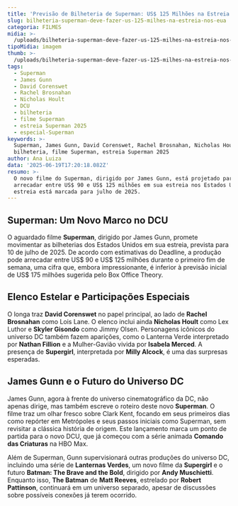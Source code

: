 ```yaml
---
title: 'Previsão de Bilheteria de Superman: US$ 125 Milhões na Estreia nos EUA'
slug: bilheteria-superman-deve-fazer-us-125-milhes-na-estreia-nos-eua
categoria: FILMES
midia: >-
  /uploads/bilheteria-superman-deve-fazer-us-125-milhes-na-estreia-nos-eua-thumb.jpg
tipoMidia: imagem
thumb: >-
  /uploads/bilheteria-superman-deve-fazer-us-125-milhes-na-estreia-nos-eua-thumb.jpg
tags:
  - Superman
  - James Gunn
  - David Corenswet
  - Rachel Brosnahan
  - Nicholas Hoult
  - DCU
  - bilheteria
  - filme Superman
  - estreia Superman 2025
  - especial-Superman
keywords: >-
  Superman, James Gunn, David Corenswet, Rachel Brosnahan, Nicholas Hoult, DCU,
  bilheteria, filme Superman, estreia Superman 2025
author: Ana Luiza
data: '2025-06-19T17:20:18.082Z'
resumo: >-
  O novo filme do Superman, dirigido por James Gunn, está projetado para
  arrecadar entre US$ 90 e US$ 125 milhões em sua estreia nos Estados Unidos. A
  estreia está marcada para julho de 2025.
---
```


## Superman: Um Novo Marco no DCU

O aguardado filme **Superman**, dirigido por James Gunn, promete movimentar as bilheterias dos Estados Unidos em sua estreia, prevista para 10 de julho de 2025. De acordo com estimativas do Deadline, a produção pode arrecadar entre US$ 90 e US$ 125 milhões durante o primeiro fim de semana, uma cifra que, embora impressionante, é inferior à previsão inicial de US$ 175 milhões sugerida pelo Box Office Theory.

## Elenco Estelar e Participações Especiais

O longa traz **David Corenswet** no papel principal, ao lado de **Rachel Brosnahan** como Lois Lane. O elenco inclui ainda **Nicholas Hoult** como Lex Luthor e **Skyler Gisondo** como Jimmy Olsen. Personagens icônicos do universo DC também fazem aparições, como o Lanterna Verde interpretado por **Nathan Fillion** e a Mulher-Gavião vivida por **Isabela Merced**. A presença de **Supergirl**, interpretada por **Milly Alcock**, é uma das surpresas esperadas.

## James Gunn e o Futuro do Universo DC

James Gunn, agora à frente do universo cinematográfico da DC, não apenas dirige, mas também escreve o roteiro deste novo **Superman**. O filme traz um olhar fresco sobre Clark Kent, focando em seus primeiros dias como repórter em Metrópoles e seus passos iniciais como Superman, sem revisitar a clássica história de origem. Este lançamento marca um ponto de partida para o novo DCU, que já começou com a série animada **Comando das Criaturas** na HBO Max.

Além de Superman, Gunn supervisionará outras produções do universo DC, incluindo uma série de **Lanternas Verdes**, um novo filme da **Supergirl** e o futuro **Batman: The Brave and the Bold**, dirigido por **Andy Muschietti**. Enquanto isso, **The Batman** de **Matt Reeves**, estrelado por **Robert Pattinson**, continuará em um universo separado, apesar de discussões sobre possíveis conexões já terem ocorrido.
